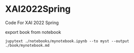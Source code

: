 # XAI2022Spring

Code For XAI 2022 Spring


export book from notebook

```
jupytext ./notebooks/mynotebook.ipynb --to myst --output ./book/mynotebook.md
```